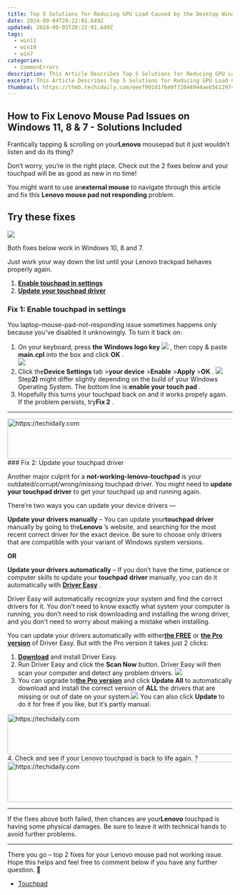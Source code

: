 ```yaml
---
title: Top 5 Solutions for Reducing GPU Load Caused by the Desktop Window Manager on Windows 10 & 11
date: 2024-09-04T20:22:01.649Z
updated: 2024-09-05T20:22:01.649Z
tags:
  - win11
  - win10
  - win7
categories:
  - CommonErrors
description: This Article Describes Top 5 Solutions for Reducing GPU Load Caused by the Desktop Window Manager on Windows 10 & 11
excerpt: This Article Describes Top 5 Solutions for Reducing GPU Load Caused by the Desktop Window Manager on Windows 10 & 11
thumbnail: https://thmb.techidaily.com/eeef901d1f6e0f72044944aeb5612974e0f0cbfc3a23bf93996d4e40618dadce.jpeg
---
```


## How to Fix Lenovo Mouse Pad Issues on Windows 11, 8 & 7 - Solutions Included

 Frantically tapping & scrolling on your**Lenovo** mousepad but it just wouldn’t listen and do its thing?

 Don’t worry, you’re in the right place. Check out the 2 fixes below and your touchpad will be as good as new in no time!

 You might want to use an**external mouse** to navigate through this article and fix this **Lenovo mouse pad not responding** problem.

## Try these fixes

![](https://images.drivereasy.com/wp-content/uploads/2018/08/img_5b73f339adae6.jpg)

Both fixes below work in Windows 10, 8 and 7.

 Just work your way down the list until your Lenovo trackpad behaves properly again.

1. [**Enable touchpad in settings**](#F1)
2. [**Update your touchpad driver**](#F2)

### Fix 1: Enable touchpad in settings

 You laptop-mouse-pad-not-responding issue sometimes happens only because you’ve disabled it unknowingly. To turn it back on:

1. On your keyboard, press **the**   **Windows logo key ![](https://images.drivereasy.com/wp-content/uploads/2018/04/img_5ae0331bc08e4.png)**  , then copy & paste **main.cpl** into the box and click **OK** .  
![](https://images.drivereasy.com/wp-content/uploads/2018/07/img_5b3dbcd41adbc.png)
2. Click the**Device Settings** tab >**your device** \>**Enable** \>**Apply** \>**OK** . ![](https://images.drivereasy.com/wp-content/uploads/2018/07/img_5b3dbdfd5f66f.jpg)  
 Step**2)** might differ slightly depending on the build of your Windows Operating System. The bottom line is:**enable your touch pad** .
3. Hopefully this turns your touchpad back on and it works propely again. If the problem persists, try**Fix 2** .

---

<!-- affiliate ads begin -->
<a href="https://appsumo.8odi.net/c/5597632/2031472/7443" target="_top" id="2031472">
  <img src="//a.impactradius-go.com/display-ad/7443-2031472" border="0" alt="https://techidaily.com" width="728" height="90"/>
</a>
<img height="0" width="0" src="https://appsumo.8odi.net/i/5597632/2031472/7443" style="position:absolute;visibility:hidden;" border="0" />
<!-- affiliate ads end -->
### Fix 2: Update your touchpad driver

 Another major culprit for a **not-working-lenovo-touchpad**   is your outdated/corrupt/wrong/missing touchpad driver. You might need to **update your touchpad driver**   to get your touchpad up and running again.

 There’re two ways you can update your device drivers —

**Update your drivers manually** – You can update your**touchpad driver** manually by going to the**Lenovo** ’s website, and searching for the most recent correct driver for the exact device. Be sure to choose only drivers that are compatible with your variant of Windows system versions.

**OR**

**Update your drivers automatically** –  If you don’t have the time, patience or computer skills to update your **touchpad** **driver** manually, you can do it automatically with **[Driver Easy](https://tools.techidaily.com/drivereasy/download/)**  .

 Driver Easy will automatically recognize your system and find the correct drivers for it. You don’t need to know exactly what system your computer is running, you don’t need to risk downloading and installing the wrong driver, and you don’t need to worry about making a mistake when installing.

 You can update your drivers automatically with either[**the FREE**](https://tools.techidaily.com/drivereasy/download/) or **[the Pro version](https://tools.techidaily.com/drivereasy/download/)**  of Driver Easy. But with the Pro version it takes just 2 clicks:

1. **[Download](https://tools.techidaily.com/drivereasy/download/)**  and install Driver Easy.
2. Run Driver Easy and click the **Scan Now** button. Driver Easy will then scan your computer and detect any problem drivers. ![](http://wp.easeware.net/wp-content/uploads/2018/04/img_5ac1a01192ca4.png)
3. You can upgrade to[**the Pro version**](https://tools.techidaily.com/drivereasy/download/) and click **Update All** to automatically download and install the correct version of **ALL**  the drivers that are missing or out of date on your system.![](https://images.drivereasy.com/wp-content/uploads/2018/07/img_5b3df9ad3f86c.jpg) You can also click **Update** to do it for free if you like, but it’s partly manual.
<!-- affiliate ads begin -->
<a href="https://jalbum-affiliate-program.sjv.io/c/5597632/1838960/17916" target="_top" id="1838960">
  <img src="//a.impactradius-go.com/display-ad/17916-1838960" border="0" alt="https://techidaily.com" width="728" height="90"/>
</a>
<img height="0" width="0" src="https://jalbum-affiliate-program.sjv.io/i/5597632/1838960/17916" style="position:absolute;visibility:hidden;" border="0" />
<!-- affiliate ads end -->
4. Check and see if your Lenovo touchpad is back to life again. ?
<!-- affiliate ads begin -->
<a href="https://appsumo.8odi.net/c/5597632/2043597/7443" target="_top" id="2043597">
  <img src="//a.impactradius-go.com/display-ad/7443-2043597" border="0" alt="https://techidaily.com" width="728" height="90"/>
</a>
<img height="0" width="0" src="https://appsumo.8odi.net/i/5597632/2043597/7443" style="position:absolute;visibility:hidden;" border="0" />
<!-- affiliate ads end -->

---

 If the fixes above both failed, then chances are your**Lenovo** touchpad is having some physical damages. Be sure to leave it with technical hands to avoid further problems.

---

 There you go – top 2 fixes for your Lenovo mouse pad not working issue. Hope this helps and feel free to comment below if you have any further question. 🙂

* [Touchpad](https://bellelily.pxf.io/m5azgm)

<ins class="adsbygoogle"
     style="display:block"
     data-ad-format="autorelaxed"
     data-ad-client="ca-pub-7571918770474297"
     data-ad-slot="1223367746"></ins>



<ins class="adsbygoogle"
     style="display:block"
     data-ad-client="ca-pub-7571918770474297"
     data-ad-slot="8358498916"
     data-ad-format="auto"
     data-full-width-responsive="true"></ins>


